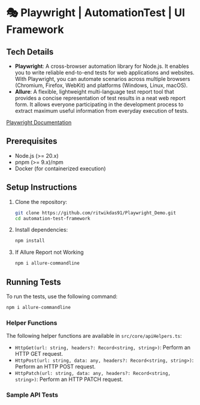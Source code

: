 # 🎭 Playwright | AutomationTest | UI Framework


## Tech Details

- **Playwright**: A cross-browser automation library for Node.js. It enables you to write reliable end-to-end tests for web applications and websites. With Playwright, you can automate scenarios across multiple browsers (Chromium, Firefox, WebKit) and platforms (Windows, Linux, macOS).
- **Allure**: A flexible, lightweight multi-language test report tool that provides a concise representation of test results in a neat web report form. It allows everyone participating in the development process to extract maximum useful information from everyday execution of tests.

[Playwright Documentation](https://playwright.dev/)

## Prerequisites

- Node.js (>= 20.x)
- pnpm (>= 9.x)/npm
- Docker (for containerized execution)

## Setup Instructions

1. Clone the repository:

   ```bash
   git clone https://github.com/ritwikdas91/Playwright_Demo.git
   cd automation-test-framework
   ```

2. Install dependencies:
   ```bash
   npm install
   ```
3. If Allure Report not Working
   ```bash
   npm i allure-commandline
   ```

## Running Tests

To run the tests, use the following command:

```bash
npm i allure-commandline  
```


### Helper Functions

The following helper functions are available in `src/core/apiHelpers.ts`:

- `HttpGet(url: string, headers?: Record<string, string>)`: Perform an HTTP GET request.
- `HttpPost(url: string, data: any, headers?: Record<string, string>)`: Perform an HTTP POST request.
- `HttpPatch(url: string, data: any, headers?: Record<string, string>)`: Perform an HTTP PATCH request.

### Sample API Tests


